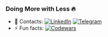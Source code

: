 ### Doing More with Less 🔥

- 💬 Contacts: [![LinkedIn](https://img.shields.io/badge/LinkedIn-0077B5?style=flat&logo=linkedin&logoColor=white)](https://www.linkedin.com/in/sibprogrammer/) [![Telegram](https://img.shields.io/badge/Telegram-2CA5E0?style=flat&logo=telegram&logoColor=white)](https://t.me/sibprogrammer/)
- ⚡ Fun facts: [![Codewars](https://www.codewars.com/users/sibprogrammer/badges/micro)](https://www.codewars.com/users/sibprogrammer)
